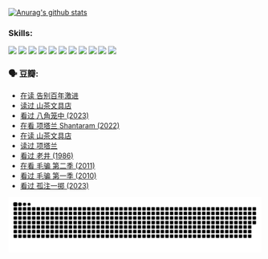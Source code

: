 
[![Anurag's github stats](https://github-readme-stats.vercel.app/api?username=w940853815)](https://github.com/anuraghazra/github-readme-stats)

### Skills:

<code><img height="32" src="https://cdn.jsdelivr.net/npm/simple-icons@v5/icons/python.svg"></code>
<code><img height="32" src="https://cdn.jsdelivr.net/npm/simple-icons@v5/icons/javascript.svg"></code>
<code><img height="32" src="https://cdn.jsdelivr.net/npm/simple-icons@v5/icons/django.svg"></code>
<code><img height="32" src="https://cdn.jsdelivr.net/npm/simple-icons@v5/icons/flask.svg"></code>
<code><img height="32" src="https://cdn.jsdelivr.net/npm/simple-icons@v5/icons/vuetify.svg"></code>
<code><img height="32" src="https://cdn.jsdelivr.net/npm/simple-icons@v5/icons/git.svg"></code>
<code><img height="32" src="https://cdn.jsdelivr.net/npm/simple-icons@v5/icons/docker.svg"></code>
<code><img height="32" src="https://cdn.jsdelivr.net/npm/simple-icons@v5/icons/postgresql.svg"></code>
<code><img height="32" src="https://cdn.jsdelivr.net/npm/simple-icons@v5/icons/elasticsearch.svg"></code>
<code><img height="32" src="https://cdn.jsdelivr.net/npm/simple-icons@v5/icons/macos.svg"></code>
<code><img height="32" src="https://cdn.jsdelivr.net/npm/simple-icons@v5/icons/linux.svg"></code>

### 🗣 豆瓣:

<!-- DOUBAN-ACTIVITIES:START -->
- [在读 告别百年激进](https://www.douban.com/people/136069238/status/4374953075/?_i=95046325)
- [读过 山茶文具店](https://www.douban.com/people/136069238/status/4374952154/?_i=95046325)
- [看过 八角笼中‎ (2023)](https://www.douban.com/people/136069238/status/4367541707/?_i=95046325)
- [在看 项塔兰 Shantaram‎ (2022)](https://www.douban.com/people/136069238/status/4365497032/?_i=95046325)
- [在读 山茶文具店](https://www.douban.com/people/136069238/status/4364620725/?_i=95046325)
- [读过 项塔兰](https://www.douban.com/people/136069238/status/4364620288/?_i=95046325)
- [看过 老井‎ (1986)](https://www.douban.com/people/136069238/status/4362366672/?_i=95046325)
- [在看 毛骗 第二季‎ (2011)](https://www.douban.com/people/136069238/status/4355752869/?_i=95046325)
- [看过 毛骗 第一季‎ (2010)](https://www.douban.com/people/136069238/status/4355752667/?_i=95046325)
- [看过 孤注一掷‎ (2023)](https://www.douban.com/people/136069238/status/4354774568/?_i=95046325)
<!-- DOUBAN-ACTIVITIES:END -->


![Snake animation](https://raw.githubusercontent.com/w940853815/w940853815/output/github-contribution-grid-snake.svg)

<!--
**w940853815/w940853815** is a ✨ _special_ ✨ repository because its `README.md` (this file) appears on your GitHub profile.

Here are some ideas to get you started:

- 🔭 I’m currently working on ...
- 🌱 I’m currently learning ...
- 👯 I’m looking to collaborate on ...
- 🤔 I’m looking for help with ...
- 💬 Ask me about ...
- 📫 How to reach me: ...
- 😄 Pronouns: ...
- ⚡ Fun fact: ...
-->
